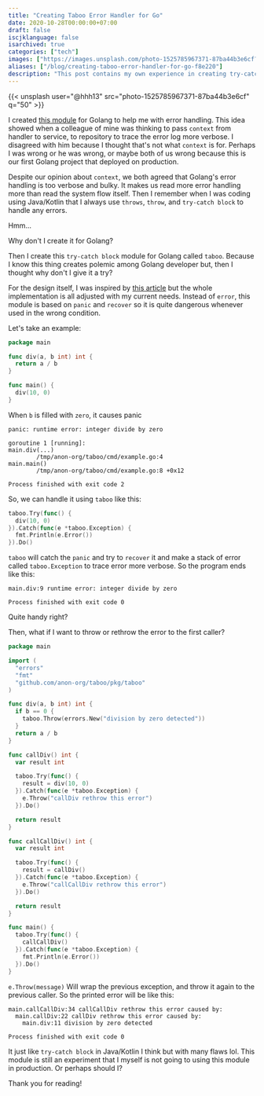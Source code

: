 ```yaml
---
title: "Creating Taboo Error Handler for Go"
date: 2020-10-28T00:00:00+07:00
draft: false
iscjklanguage: false
isarchived: true
categories: ["tech"]
images: ["https://images.unsplash.com/photo-1525785967371-87ba44b3e6cf?w=1920&q=50"]
aliases: ["/blog/creating-taboo-error-handler-for-go-f8e220"]
description: "This post contains my own experience in creating try-catch-like error handler for golang"
---
```


{{< unsplash user="@hhh13" src="photo-1525785967371-87ba44b3e6cf" q="50" >}}

I created [this module](https://github.com/anon-org/taboo) for Golang to help me with error handling. This idea showed when a colleague of mine was thinking to pass `context` from handler to service, to repository to trace the error log more verbose. I disagreed with him because I thought that's not what `context` is for. Perhaps I was wrong or he was wrong, or maybe both of us wrong because this is our first Golang project that deployed on production.

Despite our opinion about `context`, we both agreed that Golang's error handling is too verbose and bulky. It makes us read more error handling more than read the system flow itself. Then I remember when I was coding using Java/Kotlin that I always use `throws`, `throw`, and `try-catch block` to handle any errors.

Hmm...

Why don't I create it for Golang?

Then I create this `try-catch block` module for Golang called `taboo`. Because I know this thing creates polemic among Golang developer but, then I thought why don't I give it a try?

For the design itself, I was inspired by [this article](https://hackthology.com/exceptions-for-go-as-a-library.html) but the whole implementation is all adjusted with my current needs. Instead of `error`, this module is based on `panic` and `recover` so it is quite dangerous whenever used in the wrong condition.

Let's take an example:

```go
package main

func div(a, b int) int {
  return a / b
}

func main() {
  div(10, 0)
}
```

When `b` is filled with `zero`, it causes panic

```plain
panic: runtime error: integer divide by zero

goroutine 1 [running]:
main.div(...)
        /tmp/anon-org/taboo/cmd/example.go:4
main.main()
        /tmp/anon-org/taboo/cmd/example.go:8 +0x12

Process finished with exit code 2
```

So, we can handle it using `taboo` like this:

```go
taboo.Try(func() {
  div(10, 0)  
}).Catch(func(e *taboo.Exception) {
  fmt.Println(e.Error())
}).Do()
```

`taboo` will catch the `panic` and try to `recover` it and make a stack of error called `taboo.Exception` to trace error more verbose. So the program ends like this:

```plain
main.div:9 runtime error: integer divide by zero

Process finished with exit code 0
```

Quite handy right?

Then, what if I want to throw or rethrow the error to the first caller?

```go
package main

import (
  "errors"
  "fmt"
  "github.com/anon-org/taboo/pkg/taboo"
)

func div(a, b int) int {
  if b == 0 {
    taboo.Throw(errors.New("division by zero detected"))
  }
  return a / b
}

func callDiv() int {
  var result int

  taboo.Try(func() {
    result = div(10, 0)
  }).Catch(func(e *taboo.Exception) {
    e.Throw("callDiv rethrow this error")
  }).Do()

  return result
}

func callCallDiv() int {
  var result int

  taboo.Try(func() {
    result = callDiv()
  }).Catch(func(e *taboo.Exception) {
    e.Throw("callCallDiv rethrow this error")
  }).Do()

  return result
}

func main() {
  taboo.Try(func() {
    callCallDiv()
  }).Catch(func(e *taboo.Exception) {
    fmt.Println(e.Error())
  }).Do()
}
```

`e.Throw(message)` Will wrap the previous exception, and throw it again to the previous caller. So the printed error will be like this:

```plain
main.callCallDiv:34 callCallDiv rethrow this error caused by:
  main.callDiv:22 callDiv rethrow this error caused by:
    main.div:11 division by zero detected

Process finished with exit code 0
```

It just like `try-catch block` in Java/Kotlin I think but with many flaws lol. This module is still an experiment that I myself is not going to using this module in production. Or perhaps should I?

Thank you for reading!
